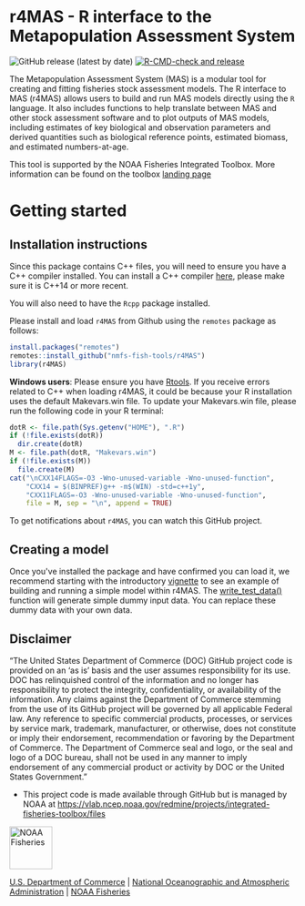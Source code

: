 # r4MAS - R interface to the Metapopulation Assessment System

![GitHub release (latest by date)](https://img.shields.io/github/v/release/nmfs-fish-tools/r4MAS) 
[![R-CMD-check and release](https://github.com/nmfs-fish-tools/r4MAS/actions/workflows/R-CMD-check-and-Release.yml/badge.svg)](https://github.com/nmfs-fish-tools/r4MAS/actions/workflows/R-CMD-check-and-Release.yml)

The Metapopulation Assessment System (MAS) is a modular tool for creating and fitting fisheries stock assessment models. The R interface to MAS (r4MAS) allows users to build and run MAS models directly using the `R` language. It also includes functions to help translate between MAS and other stock assessment software and to plot outputs of MAS models, including estimates of key biological and observation parameters and derived quantities such as biological reference points, estimated biomass, and estimated numbers-at-age.

This tool is supported by the NOAA Fisheries Integrated Toolbox. More information can be found on the toolbox [landing page](https://nmfs-fish-tools.github.io/r4MAS/)

# Getting started

## Installation instructions
Since this package contains C++ files, you will need to ensure you have a C++ compiler installed. You can install a C++ compiler [here](https://clang.llvm.org/), please make sure it is C++14 or more recent.

You will also need to have the `Rcpp` package installed. 

Please install and load `r4MAS` from Github using the `remotes` package as follows:
```r
install.packages("remotes")
remotes::install_github("nmfs-fish-tools/r4MAS")
library(r4MAS)
```

**Windows users**: Please ensure you have [Rtools](https://cran.r-project.org/bin/windows/Rtools/). If you receive errors related to C++ when loading r4MAS, it could be because your R installation uses the default Makevars.win file. To update your Makevars.win file, please run the following code in your R terminal:

```r
dotR <- file.path(Sys.getenv("HOME"), ".R")
if (!file.exists(dotR)) 
  dir.create(dotR)
M <- file.path(dotR, "Makevars.win")
if (!file.exists(M)) 
  file.create(M)
cat("\nCXX14FLAGS=-O3 -Wno-unused-variable -Wno-unused-function",
    "CXX14 = $(BINPREF)g++ -m$(WIN) -std=c++1y",
    "CXX11FLAGS=-O3 -Wno-unused-variable -Wno-unused-function",
    file = M, sep = "\n", append = TRUE)
```
To get notifications about `r4MAS`, you can watch this GitHub project.

## Creating a model
Once you've installed the package and have confirmed you can load it, we recommend starting with the introductory [vignette](vignettes/001_Introduction.Rmd) to see an example of building and running a simple model within r4MAS. The [write_test_data()](R/write_test_data.R) function will generate simple dummy input data. You can replace these dummy data with your own data.


## Disclaimer

“The United States Department of Commerce (DOC) GitHub project code is provided on an ‘as is’ basis and the user assumes responsibility for its use. DOC has relinquished control of the information and no longer has responsibility to protect the integrity, confidentiality, or availability of the information. Any claims against the Department of Commerce stemming from the use of its GitHub project will be governed by all applicable Federal law. Any reference to specific commercial products, processes, or services by service mark, trademark, manufacturer, or otherwise, does not constitute or imply their endorsement, recommendation or favoring by the Department of Commerce. The Department of Commerce seal and logo, or the seal and logo of a DOC bureau, shall not be used in any manner to imply endorsement of any commercial product or activity by DOC or the United States Government.”

- This project code is made available through GitHub but is managed by NOAA at
 https://vlab.ncep.noaa.gov/redmine/projects/integrated-fisheries-toolbox/files

<img src="https://raw.githubusercontent.com/nmfs-general-modeling-tools/nmfspalette/main/man/figures/noaa-fisheries-rgb-2line-horizontal-small.png" height="75" alt="NOAA Fisheries"> 

[U.S. Department of Commerce](https://www.commerce.gov/) | [National Oceanographic and Atmospheric Administration](https://www.noaa.gov) | [NOAA Fisheries](https://www.fisheries.noaa.gov/)
